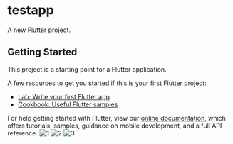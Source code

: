 # testapp

A new Flutter project.

## Getting Started

This project is a starting point for a Flutter application.

A few resources to get you started if this is your first Flutter project:

- [Lab: Write your first Flutter app](https://flutter.dev/docs/get-started/codelab)
- [Cookbook: Useful Flutter samples](https://flutter.dev/docs/cookbook)

For help getting started with Flutter, view our
[online documentation](https://flutter.dev/docs), which offers tutorials,
samples, guidance on mobile development, and a full API reference.
![1](https://user-images.githubusercontent.com/75578062/132726807-ca41454e-ceff-4316-bd70-b2c83a56bb0f.jpg)
![2](https://user-images.githubusercontent.com/75578062/132727061-fa3ed73e-7836-498c-92eb-6acfb83d482a.jpg)
![3](https://user-images.githubusercontent.com/75578062/132727274-7654511e-aff0-46d7-9552-0d728f5b23eb.jpg)


